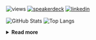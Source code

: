 ![views](https://komarev.com/ghpvc/?username=chck&color=blueviolet)
[![speakerdeck](https://img.shields.io/badge/Speaker_Deck-chck-8a2be2?style=flat-square&logo=speaker-deck)](https://speakerdeck.com/chck)
[![linkedin](https://img.shields.io/badge/LinkedIn-chck-8a2be2?style=flat-square&logo=linkedin)](https://www.linkedin.com/in/chck/)

<p align="left"> 
  <img alt="GitHub Stats" align="center" height="150" src="https://github-readme-stats-nine-umber-51.vercel.app/api?username=chck&count_private=true&show_icons=true&hide_title=true&theme=buefy" />
  <img alt="Top Langs" align="center" height="150" src="https://github-readme-stats-nine-umber-51.vercel.app/api/top-langs/?username=chck&layout=compact&count_private=true&show_icons=true&hide_title=true&theme=buefy" />
</p>

<details>
  <summary><b>Read more</b></summary>
  <br>

  <!--START_SECTION:waka-->
**🐱 My GitHub Data** 

> 📦 125.4 kB Used in GitHub's Storage 
 > 
> 🏆 335 Contributions in the Year 2025
 > 
> 💼 Opted to Hire
 > 
> 📜 133 Public Repositories 
 > 
> 🔑 24 Private Repositories 
 > 
**I'm a Night 🦉** 

```text
🌞 Morning                1223 commits        ████░░░░░░░░░░░░░░░░░░░░░   16.48 % 
🌆 Daytime                2268 commits        ████████░░░░░░░░░░░░░░░░░   30.56 % 
🌃 Evening                2085 commits        ███████░░░░░░░░░░░░░░░░░░   28.10 % 
🌙 Night                  1845 commits        ██████░░░░░░░░░░░░░░░░░░░   24.86 % 
```
📅 **I'm Most Productive on Thursday** 

```text
Monday                   1385 commits        █████░░░░░░░░░░░░░░░░░░░░   18.66 % 
Tuesday                  1121 commits        ████░░░░░░░░░░░░░░░░░░░░░   15.11 % 
Wednesday                1326 commits        ████░░░░░░░░░░░░░░░░░░░░░   17.87 % 
Thursday                 1662 commits        ██████░░░░░░░░░░░░░░░░░░░   22.40 % 
Friday                   791 commits         ███░░░░░░░░░░░░░░░░░░░░░░   10.66 % 
Saturday                 472 commits         ██░░░░░░░░░░░░░░░░░░░░░░░   06.36 % 
Sunday                   664 commits         ██░░░░░░░░░░░░░░░░░░░░░░░   08.95 % 
```


📊 **This Week I Spent My Time On** 

```text
💬 Programming Languages: 
Markdown                 4 hrs 34 mins       ████████████░░░░░░░░░░░░░   48.13 % 
Terraform                1 hr 50 mins        █████░░░░░░░░░░░░░░░░░░░░   19.27 % 
Python                   50 mins             ██░░░░░░░░░░░░░░░░░░░░░░░   08.76 % 
Docker                   39 mins             ██░░░░░░░░░░░░░░░░░░░░░░░   06.88 % 
TOML                     30 mins             █░░░░░░░░░░░░░░░░░░░░░░░░   05.40 % 

🔥 Editors: 
Obsidian                 4 hrs 4 mins        ███████████░░░░░░░░░░░░░░   42.88 % 
PyCharm                  2 hrs 23 mins       ██████░░░░░░░░░░░░░░░░░░░   25.20 % 
Zed                      2 hrs 8 mins        ██████░░░░░░░░░░░░░░░░░░░   22.43 % 
Neovim                   54 mins             ██░░░░░░░░░░░░░░░░░░░░░░░   09.50 % 
```

**I Mostly Code in Python** 

```text
Python                   47 repos            █████████░░░░░░░░░░░░░░░░   34.56 % 
Jupyter Notebook         19 repos            ███░░░░░░░░░░░░░░░░░░░░░░   13.97 % 
Ruby                     11 repos            ██░░░░░░░░░░░░░░░░░░░░░░░   08.09 % 
Rust                     8 repos             █░░░░░░░░░░░░░░░░░░░░░░░░   05.88 % 
Dockerfile               5 repos             █░░░░░░░░░░░░░░░░░░░░░░░░   03.68 % 
```



**Timeline**

![Lines of Code chart](https://raw.githubusercontent.com/chck/chck/main/assets/bar_graph.png)


 Last Updated on 2025-04-03 02:02 UTC
<!--END_SECTION:waka-->
</details>

